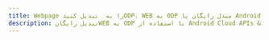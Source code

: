 ---title: Webpage را به  تبدیل کنیدODP، WEB به ODP مبدل رایگان یا Android SDKdescription: تبدیل رایگانWEB به ODP با استفاده از Android Cloud APIs & SDK همچنین اسناد PDF را در Cloud ایجاد، ویرایش و رندر کنید.---